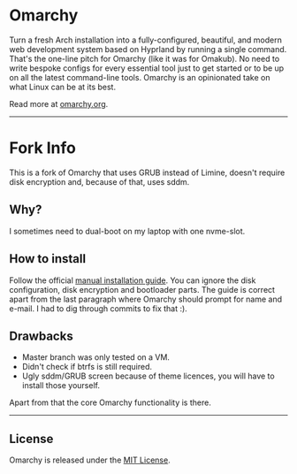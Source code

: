 # Omarchy

Turn a fresh Arch installation into a fully-configured, beautiful, and modern web development system based on Hyprland by running a single command. That's the one-line pitch for Omarchy (like it was for Omakub). No need to write bespoke configs for every essential tool just to get started or to be up on all the latest command-line tools. Omarchy is an opinionated take on what Linux can be at its best.

Read more at [omarchy.org](https://omarchy.org).

---

# Fork Info
This is a fork of Omarchy that uses GRUB instead of Limine, doesn't require disk encryption and, because of that, uses sddm.

## Why?
I sometimes need to dual-boot on my laptop with one nvme-slot.

## How to install
Follow the official [manual installation guide](https://learn.omacom.io/2/the-omarchy-manual/96/manual-installation). You can ignore the disk configuration, disk encryption and bootloader parts. 
The guide is correct apart from the last paragraph where Omarchy should prompt for name and e-mail. I had to dig through commits to fix that :).

## Drawbacks
* Master branch was only tested on a VM.
* Didn't check if btrfs is still required.
* Ugly sddm/GRUB screen because of theme licences, you will have to install those yourself.

Apart from that the core Omarchy functionality is there.

---

## License

Omarchy is released under the [MIT License](https://opensource.org/licenses/MIT).
